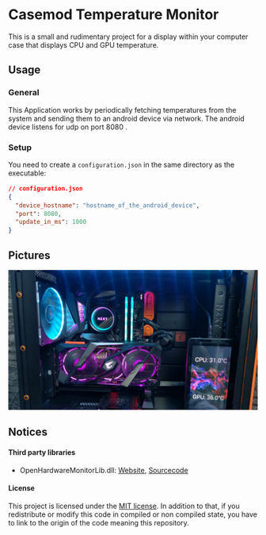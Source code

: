 # Casemod Temperature Monitor
This is a small and rudimentary project for a display within your computer case that displays CPU and GPU temperature.

## Usage
### General
This Application works by periodically fetching temperatures from the system and sending them to an android device via network.
The android device listens for udp on port 8080 .

### Setup
You need to create a `configuration.json` in the same directory as the executable:
```json
// configuration.json
{
  "device_hostname": "hostname_of_the_android_device",
  "port": 8080,
  "update_in_ms": 1000
}

```


## Pictures
![Finished build](./images/finished.jpg)

## Notices
#### Third party libraries
- OpenHardwareMonitorLib.dll: [Website](https://openhardwaremonitor.org/), [Sourcecode](https://github.com/openhardwaremonitor/openhardwaremonitor)

#### License 
This project is licensed under the [MIT license](https://opensource.org/licenses/MIT). 
In addition to that, if you redistribute or modify this code in compiled or non compiled state, you have to link to the origin of the code meaning this repository.
